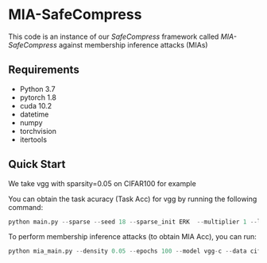 # MIA-SafeCompress
This code is an instance of our *SafeCompress* framework called *MIA-SafeCompress* against membership inference attacks (MIAs)

## Requirements
* Python 3.7
* pytorch 1.8
* cuda 10.2
* datetime
* numpy
* torchvision
* itertools

## Quick Start


We take vgg with sparsity=0.05 on CIFAR100 for example


You can obtain the task acuracy (Task Acc) for vgg by running the following command:
```python
python main.py --sparse --seed 18 --sparse_init ERK  --multiplier 1 --lr 0.1 --density 0.05 --update_frequency 4000 --epochs 300 --model vgg-c --data cifar100 --decay_frequency 30000 --batch-size 128 --n_class 100
```

To perform membership inference attacks (to obtain MIA Acc), you can run:
```python
python mia_main.py --density 0.05 --epochs 100 --model vgg-c --data cifar100 --batch-size 128 --n_class 100
```


